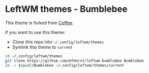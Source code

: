 # LeftWM themes - Bumblebee

This theme is forked from [Coffee].

If you want to use this theme:
+ Clone this repo into `~/.config/leftwm/themes`
+ Symlink this theme to `current`

```bash
cd ~/.config/leftwm/themes
git clone https://github.com/mfdorst/leftwm-bumblebee Bumblebee
ln -s $(pwd)/Bumblebee ~/.config/leftwm/themes/current
```

[Coffee]: https://github.com/lex148/leftwm-coffee

